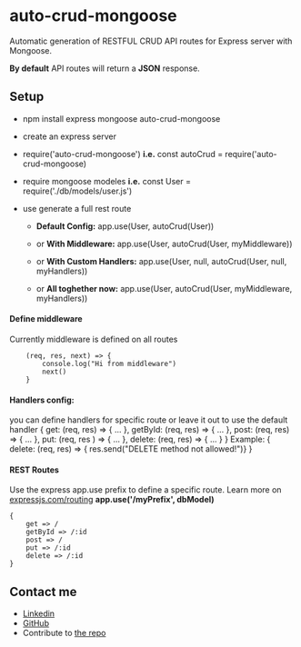 # auto-crud-mongoose

Automatic generation of RESTFUL CRUD API routes for Express server with Mongoose.

**By default** API routes will return a **JSON** response.

## Setup

* npm install express mongoose auto-crud-mongoose
* create an express server
* require('auto-crud-mongoose')
    **i.e.** const autoCrud = require('auto-crud-mongoose)

* require mongoose modeles
    **i.e.** const User = require('./db/models/user.js')

* use generate a full rest route
    * **Default Config:** app.use(User, autoCrud(User))

    * or **With Middleware:** app.use(User, autoCrud(User, myMiddleware))

    * or **With Custom Handlers:** app.use(User, null, autoCrud(User, null, myHandlers))

    * or **All toghether now:** app.use(User, autoCrud(User, myMiddleware, myHandlers))

#### Define middleware
Currently middleware is defined on all routes

        (req, res, next) => {
            console.log("Hi from middleware")
            next()
        }


#### Handlers config:
you can define handlers for specific route or leave it out to use the default handler
    {
        get: (req, res) => { ... },
        getById: (req, res) => { ... },
        post: (req, res) => { ... },
        put: (req, res ) => { ... },
        delete: (req, res) => { ... }
    }
    Example:
    {
        delete: (req, res) => { res.send("DELETE method not allowed!")}
    }

#### REST Routes
Use the express app.use prefix to define a specific route.
Learn more on [expressjs.com/routing](https://expressjs.com/en/guide/routing.html)
**app.use('/myPrefix', dbModel)**

    {
        get => /
        getById => /:id
        post => /
        put => /:id
        delete => /:id
    }

## Contact me
* [Linkedin](https://www.linkedin.com/in/idan-izhaki/)
* [GitHub](https://github.com/CannonFodderr)
* Contribute to [the repo](https://github.com/CannonFodderr/auto-crud-mongoose)
